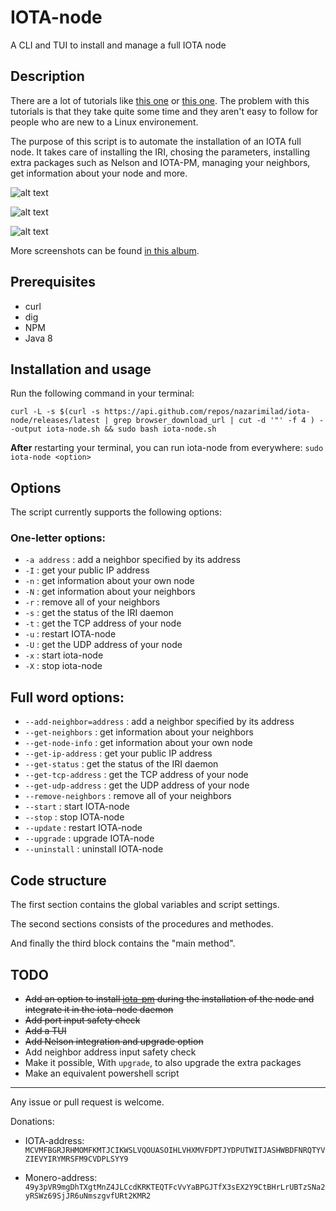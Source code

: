 # IOTA-node
A CLI and TUI to install and manage a full IOTA node

## Description

There are a lot of tutorials like [this one](https://www.simform.com/iota-iiot-tutorial-part-2/) or [this one](https://forum.helloiota.com/2424/Setting-up-a-VPS-IOTA-Full-Node-from-scratch). The problem with this tutorials is that they take quite some time and they aren't easy to follow for people who are new to a Linux environement.

The purpose of this script is to automate the installation of an IOTA full node. It takes care of installing the IRI, chosing the parameters, installing extra packages such as Nelson and IOTA-PM, managing your neighbors, get information about your node and more.

![alt text](https://i.imgur.com/6x2DXxd.png "Welcome screen")

![alt text](https://i.imgur.com/LG8cWSV.png "Installation of extra packages")

![alt text](https://i.imgur.com/YcNO8n3.png "IOTA-node menu")

More screenshots can be found [in this album](https://imgur.com/a/mWuWC).


## Prerequisites

* curl 
* dig
* NPM
* Java 8

## Installation and usage

Run the following command in your terminal: 

`curl -L -s $(curl -s https://api.github.com/repos/nazarimilad/iota-node/releases/latest | grep browser_download_url | cut -d '"' -f 4 ) --output iota-node.sh && sudo bash iota-node.sh`

**After** restarting your terminal, you can run iota-node from everywhere: `sudo iota-node <option>`

## Options
The script currently supports the following options:

### One-letter options:

* `-a address` : add a neighbor specified by its address
* `-I` : get your public IP address
* `-n` : get information about your own node
* `-N` : get information about your neighbors
* `-r` : remove all of your neighbors
* `-s` : get the status of the IRI daemon
* `-t` : get the TCP address of your node
* `-u` : restart IOTA-node
* `-U` : get the UDP address of your node
* `-x` : start iota-node
* `-X` : stop iota-node

## Full word options:

* `--add-neighbor=address` : add a neighbor specified by its address 
* `--get-neighbors` : get information about your neighbors
* `--get-node-info` : get information about your own node
* `--get-ip-address` : get your public IP address
* `--get-status` : get the status of the IRI daemon
* `--get-tcp-address` : get the TCP address of your node
* `--get-udp-address` : get the UDP address of your node
* `--remove-neighbors` : remove all of your neighbors
* `--start` : start IOTA-node
* `--stop` : stop IOTA-node
* `--update` : restart IOTA-node
* `--upgrade` : upgrade IOTA-node
* `--uninstall` : uninstall IOTA-node

## Code structure 

The first section contains the global variables and script settings.

The second sections consists of the procedures and methodes.

And finally the third block contains the "main method".

## TODO

* ~~Add an option to install [iota-pm](https://github.com/akashgoswami/ipm) during the installation of the node and integrate it in the iota-node daemon~~
* ~~Add port input safety check~~
* ~~Add a TUI~~
* ~~Add Nelson integration and upgrade option~~
* Add neighbor address input safety check
* Make it possible, With `upgrade`, to also upgrade the extra packages
* Make an equivalent powershell script

---

Any issue or pull request is welcome.

Donations: 

* IOTA-address: `MCVMFBGRJRHMOMFKMTJCIKWSLVQOUASOIHLVHXMVFDPTJYDPUTWITJASHWBDFNRQTYVZIEVYIRYMRSFM9CVDPLSYY9`

* Monero-address: `49y3pVR9mgDhTXgtMnZ4JLCcdKRKTEQTFcVvYaBPGJTfX3sEX2Y9CtBHrLrUBTzSNa2yRSWz69SjJR6uNmszgvfURt2KMR2`
